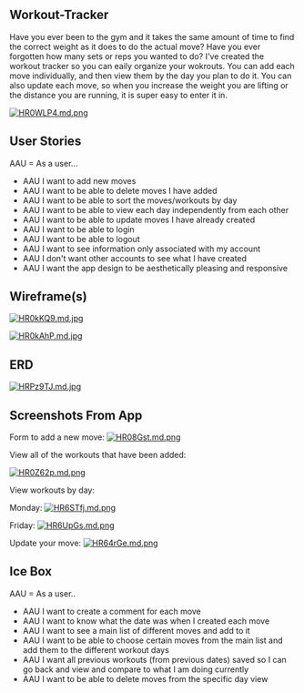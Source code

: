 
## Workout-Tracker
Have you ever been to the gym and it takes the same amount of time to find the correct weight
as it does to do the actual move? Have you ever forgotten how many sets or reps you 
wanted to do? 
I've created the workout tracker so you can eaily organize your wokrouts. You can add
each move individually, and then view them by the day you plan to do it. You can also 
update each move, so when you increase the weight you are lifting or the distance you
are running, it is super easy to enter it in. 

[![HR0WLP4.md.png](https://iili.io/HR0WLP4.md.png)](https://freeimage.host/i/HR0WLP4)

## User Stories
AAU = As a user... 
* AAU I want to add new moves
* AAU I want to be able to delete moves I have added
* AAU I want to be able to sort the moves/workouts by day
* AAU I want to be able to view each day independently from each other
* AAU I want to be able to update moves I have already created 
* AAU I want to be able to login 
* AAU I want to be able to logout 
* AAU I want to see information only associated with my account 
* AAU I don't want other accounts to see what I have created
* AAU I want the app design to be aesthetically pleasing and responsive 
## Wireframe(s)
[![HR0kKQ9.md.jpg](https://iili.io/HR0kKQ9.md.jpg)](https://freeimage.host/i/HR0kKQ9)

[![HR0kAhP.md.jpg](https://iili.io/HR0kAhP.md.jpg)](https://freeimage.host/i/HR0kAhP)
## ERD
[![HRPz9TJ.md.jpg](https://iili.io/HRPz9TJ.md.jpg)](https://freeimage.host/i/HRPz9TJ)
## Screenshots From App
Form to add a new move: 
[![HR08Gst.md.png](https://iili.io/HR08Gst.md.png)](https://freeimage.host/i/HR08Gst)

View all of the workouts that have been added:

[![HR0Z62p.md.png](https://iili.io/HR0Z62p.md.png)](https://freeimage.host/i/HR0Z62p)


View workouts by day: 

Monday:
[![HR6STfj.md.png](https://iili.io/HR6STfj.md.png)](https://freeimage.host/i/HR6STfj)

Friday: 
[![HR6UpGs.md.png](https://iili.io/HR6UpGs.md.png)](https://freeimage.host/i/HR6UpGs)

Update your move: 
[![HR64rGe.md.png](https://iili.io/HR64rGe.md.png)](https://freeimage.host/i/HR64rGe)
## Ice Box
AAU = As a user.. 
* AAU I want to create a comment for each move
* AAU I want to know what the date was when I created each move 
* AAU I want to see a main list of different moves and add to it
* AAU I want to be able to choose certain moves from the main list and add them to the different workout days
* AAU I want all previous workouts (from previous dates) saved so I can go back and view and compare to what I am doing currently
* AAU I want to be able to delete moves from the specific day view
